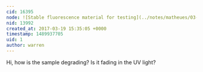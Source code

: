 ```yaml
---
cid: 16395
node: ![Stable fluorescence material for testing](../notes/matheues/03-08-2017/stable-fluorescence-material-for-testing)
nid: 13992
created_at: 2017-03-19 15:35:05 +0000
timestamp: 1489937705
uid: 1
author: warren
---
```


Hi, how is the sample degrading? Is it fading in the UV light? 